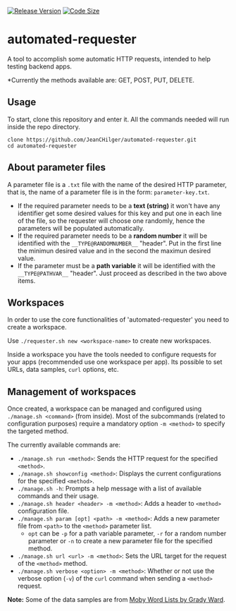 [![Release Version](https://img.shields.io/github/release/jeanchilger/automated-requester.svg?colorB=%23ba5b3f)](#)
[![Code Size](https://img.shields.io/github/languages/code-size/JeanCHilger/automated-requester.svg?colorB=%2379ab00)](#)

# automated-requester
A tool to accomplish some automatic HTTP requests, intended to help testing backend apps.

\*Currently the methods available are: GET, POST, PUT, DELETE.

## Usage
To start, clone this repository and enter it. All the commands needed will run inside the repo directory.
```
clone https://github.com/JeanCHilger/automated-requester.git
cd automated-requester
```

## About parameter files
A parameter file is a `.txt` file with the name of the desired HTTP parameter, that is, the name of a parameter file is in the form: `parameter-key.txt`. 

- If the required parameter needs to be a **text (string)** it won't have any identifier get some desired values for this key and put one in each line of the file, so the requester will choose one randomly, hence the parameters will be populated automatically.
- If the required parameter needs to be a **random number** it will be identified with the `__TYPE@RANDOMNUMBER__` "header". Put in the first line the minimun desired value and in the second the maximun desired value.
- If the parameter must be a **path variable** it will be identified with the `__TYPE@PATHVAR__` "header". Just proceed as described in the two above items.

## Workspaces
In order to use the core functionalities of 'automated-requester' you need to create a workspace.

Use `./requester.sh new <workspace-name>` to create new workspaces.

Inside a workspace you have the tools needed to configure requests for your apps (recommended use one workspace per app). Its possible to set URLs, data samples, `curl` options, etc.

## Management of workspaces
Once created, a workspace can be managed and configured using `./manage.sh <command>` (from inside). Most of the subcommands (related to configuration purposes) require a mandatory option `-m <method>` to specify the targeted method.

The currently available commands are:

- `./manage.sh run <method>`: Sends the HTTP request for the specified `<method>`.
- `./manage.sh showconfig <method>`: Displays the current configurations for the specified `<method>`.
- `./manage.sh -h`: Prompts a help message with a list of available commands and their usage.
- `./manage.sh header <header> -m <method>`: Adds a header to `<method>` configuration file.
- `./manage.sh param [opt] <path> -m <method>`: Adds a new parameter file from `<path>` to the `<method>` parameter list.
  - `opt` can be `-p` for a path variable parameter, `-r` for a random number parameter or `-n` to create a new parameter file for the specified method.
- `./manage.sh url <url> -m <method>`: Sets the URL target for the request of the `<method>` method.
- `./manage.sh verbose <option> -m <method>`: Whether or not use the verbose option (`-v`) of the `curl` command when sending a `<method>` request.

**Note:** Some of the data samples are from [Moby Word Lists by Grady Ward](http://www.gutenberg.org/ebooks/3201).
